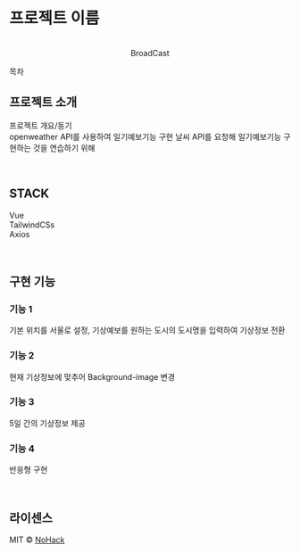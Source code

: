 

# 프로젝트 이름

<p align="center">
  <br>
  BroadCast
  
  <br>
</p>

목차

## 프로젝트 소개

<p align="justify">
프로젝트 개요/동기
<br>
openweather API를 사용하여 일기예보기능 구현 
날씨 API를 요청해 일기예보기능 구현하는 것을 연습하기 위해 
</p>

<br>

## STACK

Vue
<br>
TailwindCSs
<br>
Axios

<br>

## 구현 기능

### 기능 1
기본 위치를 서울로 설정, 기상예보를 원하는 도시의 도시명을 입력하여 기상정보 전환
### 기능 2
현재 기상정보에 맞추어 Background-image 변경
### 기능 3
5일 간의 기상정보 제공
### 기능 4
반응형 구현
<br>


<p align="justify">

</p>

<br>

## 라이센스

MIT &copy; [NoHack](mailto:lbjp114@gmail.com)
